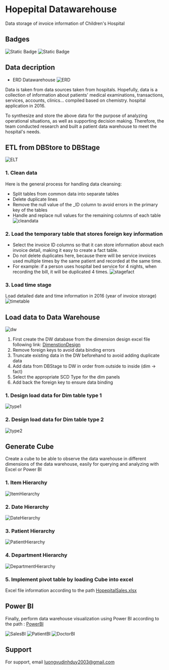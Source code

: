 # Hopepital Datawarehouse

Data storage of invoice information of Children's Hospital

## Badges

![Static Badge](https://img.shields.io/badge/SSIS-1.3.2-yellow?link=https%3A%2F%2Fmarketplace.visualstudio.com%2Fitems%3FitemName%3DSSIS.MicrosoftDataToolsIntegrationServices)
![Static Badge](https://img.shields.io/badge/SSAS-3.0.15-blue?link=https%3A%2F%2Fmarketplace.visualstudio.com%2Fitems%3FitemName%3DProBITools.MicrosoftAnalysisServicesModelingProjects2022)

## Data decription

-   ERD Datawarehouse
    ![ERD](Database/DW-ERD.png)

Data is taken from data sources taken from hospitals. Hopefully, data is a collection of information about patients' medical examinations, transactions, services, accounts, clinics... compiled based on chemistry. hospital application in 2016.

To synthesize and store the above data for the purpose of analyzing operational situations, as well as supporting decision making. Therefore, the team conducted research and built a patient data warehouse to meet the hospital's needs.

## ETL from DBStore to DBStage

![ELT](Database/Load-from-DBStore-to-DBStage.png)

### 1. Clean data

Here is the general process for handling data cleansing:

-   Split tables from common data into separate tables
-   Delete duplicate lines
-   Remove the null value of the \_ID column to avoid errors in the primary key of the tables
-   Handle and replace null values for the remaining columns of each table
    ![cleandata](Database/Clean-data.png)

### 2. Load the temporary table that stores foreign key information

-   Select the invoice ID columns so that it can store information about each invoice detail, making it easy to create a fact table.
-   Do not delete duplicates here, because there will be service invoices used multiple times by the same patient and recorded at the same time.
-   For example: if a person uses hospital bed service for 4 nights, when recording the bill, it will be duplicated 4 times.
    ![stagefact](Database/Load-factbill-stage.png)

### 3. Load time stage

Load detailed date and time information in 2016 (year of invoice storage)
![timetable](Database/Load-time-stage.png)

## Load data to Data Warehouse

![dw](Database/Load-from-DBStage-to-DW.png)

1. First create the DW database from the dimension design excel file following link: [DimenstionDesign](Excel/Detailed-Dimensional-Modeling-Workbook-Hopepital.xlsm)
2. Remove foreign keys to avoid data binding errors
3. Truncate existing data in the DW beforehand to avoid adding duplicate data
4. Add data from DBStage to DW in order from outside to inside (dim -> fact)
5. Select the appropriate SCD Type for the dim panels
6. Add back the foreign key to ensure data binding

### 1. Design load data for Dim table type 1

![type1](Database/Load-from-DBStage-to-DW-Type1.png)

### 2. Design load data for Dim table type 2

![type2](Database/Load-from-DBStage-to-DW-Type2.png)

## Generate Cube

Create a cube to be able to observe the data warehouse in different dimensions of the data warehouse, easily for querying and analyzing with Excel or Power BI

### 1. Item Hierarchy

![ItemHierarchy](Database/ItemTypeHierarchy.png)

### 2. Date Hierarchy

![DateHierarchy](Database/DateHierarchy.png)

### 3. Patient Hierarchy

![PatientHierarchy](Database/PatientHierarchy.png)

### 4. Department Hierarchy

![DepartmentHierarchy](Database/DepartHierarchy.png)

### 5. Implement pivot table by loading Cube into excel

Excel file information according to the path [HopepitalSales.xlsx](Excel/HopepitalSales.xlsx)

## Power BI

Finally, perform data warehouse visualization using Power BI according to the path : [PowerBI](Hopepital_Report.pbix)

![SalesBI](Database/BI-Sales-report.png)
![PatientBI](Database/BI-Patient-report.png)
![DoctorBI](Database/BI-Doctor-report.png)

## Support

For support, email luongvudinhduy2003@gmail.com
